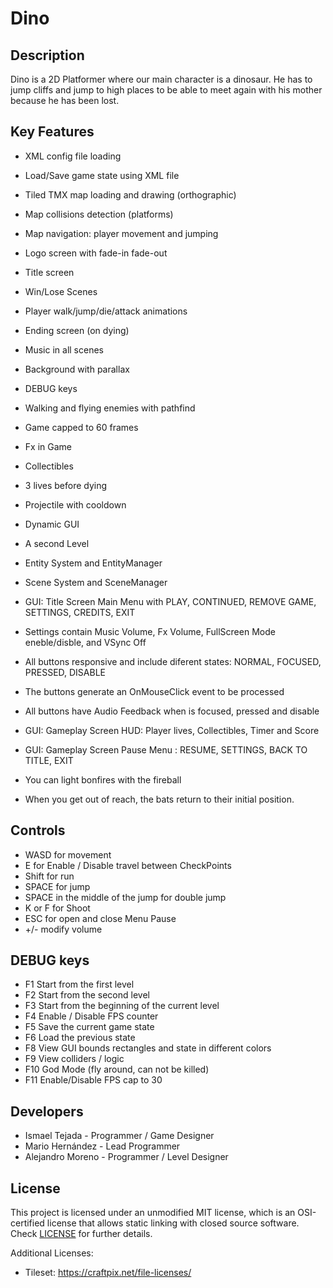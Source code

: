 # Dino

## Description

Dino is a 2D Platformer where our main character is a dinosaur. He has to jump cliffs and jump to high places to be able to meet again with his mother because he has been lost.  

## Key Features

- XML config file loading
- Load/Save game state using XML file
- Tiled TMX map loading and drawing (orthographic)
- Map collisions detection (platforms)
- Map navigation: player movement and jumping

- Logo screen with fade-in fade-out
- Title screen
- Win/Lose Scenes
- Player walk/jump/die/attack animations
- Ending screen (on dying)
- Music in all scenes 
- Background with parallax
- DEBUG keys 

- Walking and flying enemies with pathfind
- Game capped to 60 frames
- Fx in Game
- Collectibles
- 3 lives before dying
- Projectile with cooldown
- Dynamic GUI
- A second Level

- Entity System and EntityManager
- Scene System and SceneManager
- GUI: Title Screen Main Menu with PLAY, CONTINUED, REMOVE GAME, SETTINGS, CREDITS, EXIT
- Settings contain Music Volume, Fx Volume, FullScreen Mode eneble/disble, and VSync Off
- All buttons responsive and include diferent states: NORMAL, FOCUSED, PRESSED, DISABLE
- The buttons generate an OnMouseClick event to be processed
- All buttons have Audio Feedback when is focused, pressed and disable
- GUI: Gameplay Screen HUD: Player lives, Collectibles, Timer and Score
- GUI: Gameplay Screen Pause Menu : RESUME, SETTINGS, BACK TO TITLE, EXIT

- You can light bonfires with the fireball
- When you get out of reach, the bats return to their initial position. 

## Controls

- WASD for movement
- E for Enable / Disable travel between CheckPoints
- Shift for run
- SPACE for jump
- SPACE in the middle of the jump for double jump
- K or F for Shoot
- ESC for open and close Menu Pause
- +/- modify volume

## DEBUG keys

- F1 Start from the first level
- F2 Start from the second level
- F3 Start from the beginning of the current level
- F4 Enable / Disable FPS counter
- F5 Save the current game state
- F6 Load the previous state
- F8 View GUI bounds rectangles and state in different colors
- F9 View colliders / logic
- F10 God Mode (fly around, can not be killed)
- F11 Enable/Disable FPS cap to 30

## Developers

 - Ismael Tejada - Programmer / Game Designer
 - Mario Hernández - Lead Programmer
 - Alejandro Moreno - Programmer / Level Designer

## License

This project is licensed under an unmodified MIT license, which is an OSI-certified license that allows static linking with closed source software. Check [LICENSE](LICENSE) for further details.

Additional Licenses:
- Tileset: https://craftpix.net/file-licenses/
